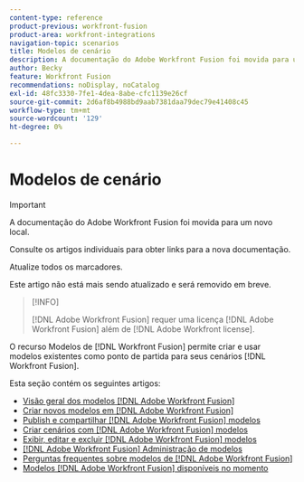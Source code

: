 ```yaml
---
content-type: reference
product-previous: workfront-fusion
product-area: workfront-integrations
navigation-topic: scenarios
title: Modelos de cenário
description: A documentação do Adobe Workfront Fusion foi movida para um novo local. Este artigo foi descontinuado, mas contém um link para o novo artigo que aborda essa funcionalidade.
author: Becky
feature: Workfront Fusion
recommendations: noDisplay, noCatalog
exl-id: 48fc3330-7fe1-4dea-8abe-cfc1139e26cf
source-git-commit: 2d6af8b4988bd9aab7381daa79dec79e41408c45
workflow-type: tm+mt
source-wordcount: '129'
ht-degree: 0%

---
```


# Modelos de cenário

>[!IMPORTANT]
>
>A documentação do Adobe Workfront Fusion foi movida para um novo local.
>
>Consulte os artigos individuais para obter links para a nova documentação.
>
>Atualize todos os marcadores.
>
>Este artigo não está mais sendo atualizado e será removido em breve.

>[!INFO]
>
>[!DNL Adobe Workfront Fusion] requer uma licença [!DNL Adobe Workfront Fusion] além de [!DNL Adobe Workfront license].

O recurso Modelos de [!DNL Workfront Fusion] permite criar e usar modelos existentes como ponto de partida para seus cenários [!DNL Workfront Fusion].

Esta seção contém os seguintes artigos:

* [Visão geral dos modelos [!DNL Adobe Workfront Fusion]](/help/quicksilver/workfront-fusion/scenarios/templates/fusion-templates-overview.md)
* [Criar novos modelos em [!DNL Adobe Workfront Fusion]](../../../workfront-fusion/scenarios/templates/create-new-fusion-templates.md)
* [Publish e compartilhar [!DNL Adobe Workfront Fusion] modelos](../../../workfront-fusion/scenarios/templates/publish-and-share-fusion-templates.md)
* [Criar cenários com [!DNL Adobe Workfront Fusion] modelos](../../../workfront-fusion/scenarios/templates/create-scenarios-with-fusion-templates.md)
* [Exibir, editar e excluir [!DNL Adobe Workfront Fusion] modelos](../../../workfront-fusion/scenarios/templates/view-edit-and-delete-fusion-templates.md)
* [[!DNL Adobe Workfront Fusion] Administração de modelos](../../../workfront-fusion/scenarios/templates/fusion-templates-adminstration.md)
* [Perguntas frequentes sobre modelos de [!DNL Adobe Workfront Fusion]](../../../workfront-fusion/scenarios/templates/fusion-templates-faqs.md)
* [Modelos [!DNL Adobe Workfront Fusion]  disponíveis no momento](../../../workfront-fusion/scenarios/templates/currently-available-fusion-templates.md)
